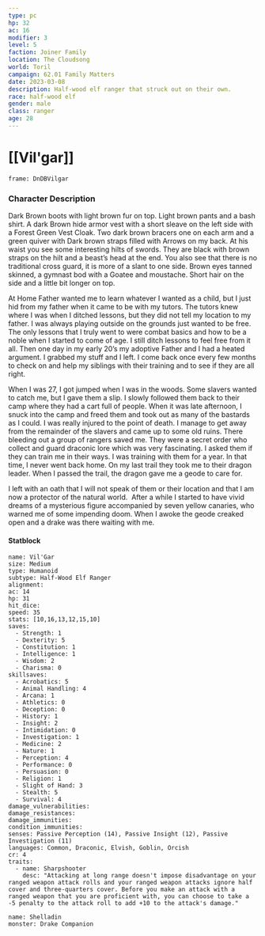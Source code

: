 ```yaml
---
type: pc
hp: 32
ac: 16
modifier: 3
level: 5
faction: Joiner Family
location: The Cloudsong
world: Toril
campaign: 62.01 Family Matters
date: 2023-03-08
description: Half-wood elf ranger that struck out on their own.
race: half-wood elf
gender: male
class: ranger
age: 28
---
```

# [[Vil'gar]]

```custom-frames
frame: DnDBVilgar
```
### Character Description
Dark Brown boots with light brown fur on top. Light brown pants and a bash shirt. A dark Brown hide armor vest with a short sleave on the left side with a Forest Green Vest Cloak. Two dark brown bracers one on each arm and a green quiver with Dark brown straps filled with Arrows on my back. At his waist you see some interesting hilts of swords. They are black with brown straps on the hilt and a beast’s head at the end. You also see that there is no traditional cross guard, it is more of a slant to one side. Brown eyes tanned skinned, a gymnast bod with a Goatee and moustache. Short hair on the side and a little bit longer on top.

At Home Father wanted me to learn whatever I wanted as a child, but I just hid from my father when it came to be with my tutors. The tutors knew where I was when I ditched lessons, but they did not tell my location to my father. I was always playing outside on the grounds just wanted to be free. The only lessons that I truly went to were combat basics and how to be a noble when I started to come of age. I still ditch lessons to feel free from it all. Then one day in my early 20’s my adoptive Father and I had a heated argument. I grabbed my stuff and I left. I come back once every few months to check on and help my siblings with their training and to see if they are all right.

When I was 27, I got jumped when I was in the woods. Some slavers wanted to catch me, but I gave them a slip. I slowly followed them back to their camp where they had a cart full of people. When it was late afternoon, I snuck into the camp and freed them and took out as many of the bastards as I could. I was really injured to the point of death. I manage to get away from the remainder of the slavers and came up to some old ruins. There bleeding out a group of rangers saved me. They were a secret order who collect and guard draconic lore which was very fascinating. I asked them if they can train me in their ways. I was training with them for a year. In that time, I never went back home. On my last trail they took me to their dragon leader. When I passed the trail, the dragon gave me a geode to care for.

I left with an oath that I will not speak of them or their location and that I am now a protector of the natural world.  After a while I started to have vivid dreams of a mysterious figure accompanied by seven yellow canaries, who warned me of some impending doom. When I awoke the geode creaked open and a drake was there waiting with me. 

#### Statblock

```statblock
name: Vil'Gar
size: Medium
type: Humanoid
subtype: Half-Wood Elf Ranger
alignment: 
ac: 14
hp: 31
hit_dice:
speed: 35
stats: [10,16,13,12,15,10]
saves:
  - Strength: 1
  - Dexterity: 5
  - Constitution: 1
  - Intelligence: 1
  - Wisdom: 2
  - Charisma: 0
skillsaves:
  - Acrobatics: 5
  - Animal Handling: 4
  - Arcana: 1
  - Athletics: 0
  - Deception: 0
  - History: 1
  - Insight: 2
  - Intimidation: 0
  - Investigation: 1
  - Medicine: 2
  - Nature: 1
  - Perception: 4
  - Performance: 0
  - Persuasion: 0
  - Religion: 1
  - Slight of Hand: 3
  - Stealth: 5
  - Survival: 4
damage_vulnerabilities: 
damage_resistances: 
damage_immunities: 
condition_immunities: 
senses: Passive Perception (14), Passive Insight (12), Passive Investigation (11)
languages: Common, Draconic, Elvish, Goblin, Orcish
cr: 4
traits:
  - name: Sharpshooter
    desc: "Attacking at long range doesn't impose disadvantage on your ranged weapon attack rolls and your ranged weapon attacks ignore half cover and three-quarters cover. Before you make an attack with a ranged weapon that you are proficient with, you can choose to take a -5 penalty to the attack roll to add +10 to the attack's damage."
```


```statblock
name: Shelladin
monster: Drake Companion
```
